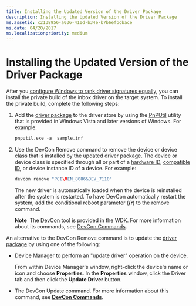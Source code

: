 ```yaml
---
title: Installing the Updated Version of the Driver Package
description: Installing the Updated Version of the Driver Package
ms.assetid: c2138956-a036-410d-b34e-b7b6efbcbace
ms.date: 04/20/2017
ms.localizationpriority: medium
---
```


# Installing the Updated Version of the Driver Package


After you [configure Windows to rank driver signatures equally](configuring-windows-to-rank-driver-signatures-equally.md), you can install the private build of the inbox driver on the target system. To install the private build, complete the following steps:

1.  Add the [driver package](driver-packages.md) to the driver store by using the [PnPUtil](https://msdn.microsoft.com/library/windows/hardware/ff550419) utility that is provided in Windows Vista and later versions of Windows. For example:

    ```cpp
    pnputil.exe -a  sample.inf
    ```

2.  Use the DevCon Remove command to remove the device or device class that is installed by the updated driver package. The device or device class is specified through all or part of a [hardware ID](hardware-ids.md), [compatible ID](compatible-ids.md), or device instance ID of a device. For example:

    ```cpp
    devcon remove "PCI\VEN_8086&DEV_7110"
    ```

    The new driver is automatically loaded when the device is reinstalled after the system is restarted. To have DevCon automatically restart the system, add the conditional reboot parameter (**/r**) to the remove command.

    **Note**  The [DevCon](https://msdn.microsoft.com/library/windows/hardware/ff544707) tool is provided in the WDK. For more information about its commands, see [DevCon Commands](https://msdn.microsoft.com/library/windows/hardware/ff544766).

     

An alternative to the DevCon Remove command is to update the [driver package](driver-packages.md) by using one of the following:

-   Device Manager to perform an "update driver" operation on the device.

    From within Device Manager's window, right-click the device's name or icon and choose **Properties**. In the **Properties** window, click the Driver tab and then click the **Update Driver** button.

-   The DevCon Update command. For more information about this command, see [**DevCon Commands**](https://msdn.microsoft.com/library/windows/hardware/ff544766).

 

 





